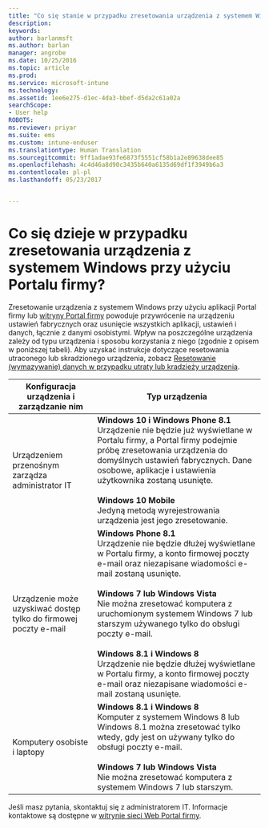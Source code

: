 ```yaml
---
title: "Co się stanie w przypadku zresetowania urządzenia z systemem Windows? | Microsoft Docs"
description: 
keywords: 
author: barlanmsft
ms.author: barlan
manager: angrobe
ms.date: 10/25/2016
ms.topic: article
ms.prod: 
ms.service: microsoft-intune
ms.technology: 
ms.assetid: 1ee6e275-d1ec-4da3-bbef-d5da2c61a02a
searchScope:
- User help
ROBOTS: 
ms.reviewer: priyar
ms.suite: ems
ms.custom: intune-enduser
ms.translationtype: Human Translation
ms.sourcegitcommit: 9ff1adae93fe6873f5551cf58b1a2e89638dee85
ms.openlocfilehash: 4c4d46a8d90c3435b640a6135d69df1f3949b6a3
ms.contentlocale: pl-pl
ms.lasthandoff: 05/23/2017


---
```



# <a name="what-happens-if-you-reset-your-windows-device-using-the-company-portal"></a>Co się dzieje w przypadku zresetowania urządzenia z systemem Windows przy użyciu Portalu firmy?

Zresetowanie urządzenia z systemem Windows przy użyciu aplikacji Portal firmy lub [witryny Portal firmy](reset-erase-your-device-cpwebsite.md) powoduje przywrócenie na urządzeniu ustawień fabrycznych oraz usunięcie wszystkich aplikacji, ustawień i danych, łącznie z danymi osobistymi. Wpływ na poszczególne urządzenia zależy od typu urządzenia i sposobu korzystania z niego (zgodnie z opisem w poniższej tabeli). Aby uzyskać instrukcje dotyczące resetowania utraconego lub skradzionego urządzenia, zobacz [Resetowanie (wymazywanie) danych w przypadku utraty lub kradzieży urządzenia](reset-erase-your-device-cpwebsite.md).

|Konfiguracja urządzenia i zarządzanie nim|Typ urządzenia|
|---------------------------------------|---------------|
|Urządzeniem przenośnym zarządza administrator IT|**Windows 10 i Windows Phone 8.1**</br>Urządzenie nie będzie już wyświetlane w Portalu firmy, a Portal firmy podejmie próbę zresetowania urządzenia do domyślnych ustawień fabrycznych. Dane osobowe, aplikacje i ustawienia użytkownika zostaną usunięte. <br /><br />**Windows 10 Mobile**</br>Jedyną metodą wyrejestrowania urządzenia jest jego zresetowanie.|
|Urządzenie może uzyskiwać dostęp tylko do firmowej poczty e-mail|**Windows Phone 8.1**<br />Urządzenie nie będzie dłużej wyświetlane w Portalu firmy, a konto firmowej poczty e-mail oraz niezapisane wiadomości e-mail zostaną usunięte.<br /><br />**Windows 7 lub Windows Vista**<br />Nie można zresetować komputera z uruchomionym systemem Windows 7 lub starszym używanego tylko do obsługi poczty e-mail.<br /><br />**Windows 8.1 i Windows 8**<br />Urządzenie nie będzie dłużej wyświetlane w Portalu firmy, a konto firmowej poczty e-mail oraz niezapisane wiadomości e-mail zostaną usunięte.|
|Komputery osobiste i laptopy|**Windows 8.1 i Windows 8**<br />Komputer z systemem Windows 8 lub Windows 8.1 można zresetować tylko wtedy, gdy jest on używany tylko do obsługi poczty e-mail.<br /><br />**Windows 7 lub Windows Vista**<br />Nie można zresetować komputera z systemem Windows 7 lub starszym.|

Jeśli masz pytania, skontaktuj się z administratorem IT. Informacje kontaktowe są dostępne w [witrynie sieci Web Portal firmy](http://portal.manage.microsoft.com).

